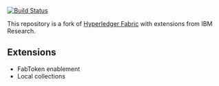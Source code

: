 [![Build Status](https://api.travis-ci.com/IBM/fabric.svg?branch=release-2.0)](https://travis-ci.org/travis-ci/travis-web)

This repository is a fork of [Hyperledger Fabric](https://github.com/hyperledger/fabric/) with extensions from IBM Research.

## Extensions

- FabToken enablement
- Local collections
